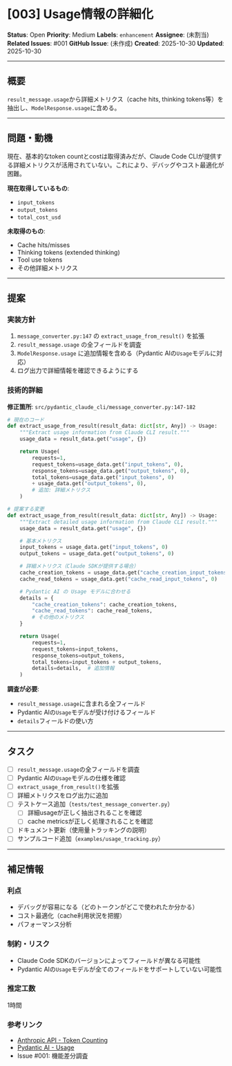 # [003] Usage情報の詳細化

**Status**: Open
**Priority**: Medium
**Labels**: `enhancement`
**Assignee**: (未割当)
**Related Issues**: #001
**GitHub Issue**: (未作成)
**Created**: 2025-10-30
**Updated**: 2025-10-30

---

## 概要

`result_message.usage`から詳細メトリクス（cache hits, thinking tokens等）を抽出し、`ModelResponse.usage`に含める。

---

## 問題・動機

現在、基本的なtoken countとcostは取得済みだが、Claude Code CLIが提供する詳細メトリクスが活用されていない。これにより、デバッグやコスト最適化が困難。

**現在取得しているもの**:
- `input_tokens`
- `output_tokens`
- `total_cost_usd`

**未取得のもの**:
- Cache hits/misses
- Thinking tokens (extended thinking)
- Tool use tokens
- その他詳細メトリクス

---

## 提案

### 実装方針

1. `message_converter.py:147` の `extract_usage_from_result()` を拡張
2. `result_message.usage` の全フィールドを調査
3. `ModelResponse.usage` に追加情報を含める（Pydantic AIの`Usage`モデルに対応）
4. ログ出力で詳細情報を確認できるようにする

### 技術的詳細

**修正箇所**: `src/pydantic_claude_cli/message_converter.py:147-182`

```python
# 現在のコード
def extract_usage_from_result(result_data: dict[str, Any]) -> Usage:
    """Extract usage information from Claude CLI result."""
    usage_data = result_data.get("usage", {})

    return Usage(
        requests=1,
        request_tokens=usage_data.get("input_tokens", 0),
        response_tokens=usage_data.get("output_tokens", 0),
        total_tokens=usage_data.get("input_tokens", 0)
        + usage_data.get("output_tokens", 0),
        # 追加: 詳細メトリクス
    )

# 提案する変更
def extract_usage_from_result(result_data: dict[str, Any]) -> Usage:
    """Extract detailed usage information from Claude CLI result."""
    usage_data = result_data.get("usage", {})

    # 基本メトリクス
    input_tokens = usage_data.get("input_tokens", 0)
    output_tokens = usage_data.get("output_tokens", 0)

    # 詳細メトリクス（Claude SDKが提供する場合）
    cache_creation_tokens = usage_data.get("cache_creation_input_tokens", 0)
    cache_read_tokens = usage_data.get("cache_read_input_tokens", 0)

    # Pydantic AI の Usage モデルに合わせる
    details = {
        "cache_creation_tokens": cache_creation_tokens,
        "cache_read_tokens": cache_read_tokens,
        # その他のメトリクス
    }

    return Usage(
        requests=1,
        request_tokens=input_tokens,
        response_tokens=output_tokens,
        total_tokens=input_tokens + output_tokens,
        details=details,  # 追加情報
    )
```

**調査が必要**:
- `result_message.usage`に含まれる全フィールド
- Pydantic AIの`Usage`モデルが受け付けるフィールド
- `details`フィールドの使い方

---

## タスク

- [ ] `result_message.usage`の全フィールドを調査
- [ ] Pydantic AIの`Usage`モデルの仕様を確認
- [ ] `extract_usage_from_result()`を拡張
- [ ] 詳細メトリクスをログ出力に追加
- [ ] テストケース追加（`tests/test_message_converter.py`）
  - [ ] 詳細usageが正しく抽出されることを確認
  - [ ] cache metricsが正しく処理されることを確認
- [ ] ドキュメント更新（使用量トラッキングの説明）
- [ ] サンプルコード追加（`examples/usage_tracking.py`）

---

## 補足情報

### 利点

- デバッグが容易になる（どのトークンがどこで使われたか分かる）
- コスト最適化（cache利用状況を把握）
- パフォーマンス分析

### 制約・リスク

- Claude Code SDKのバージョンによってフィールドが異なる可能性
- Pydantic AIの`Usage`モデルが全てのフィールドをサポートしていない可能性

### 推定工数

1時間

### 参考リンク

- [Anthropic API - Token Counting](https://docs.anthropic.com/en/docs/about-claude/pricing)
- [Pydantic AI - Usage](https://ai.pydantic.dev/api/result/#pydantic_ai.result.Usage)
- Issue #001: 機能差分調査
